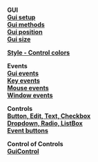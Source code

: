 __GUI__  __[Gui setup](/Lib/Gui/Test/gui-setup/readme.md)__  __[Gui methods](/Lib/Gui/Test/gui-methods/readme.md)__  __[Gui position](/Lib/Gui/Test/gui-position/readme.md)__  __[Gui size](/Lib/Gui/Test/gui-size/readme.md)__  __[Style - Control colors](Lib/Style/readme.md)__  __Events__  __[Gui events](Lib/Events/GuiEvents/readme.md)__  __[Key events](Lib/Events/KeyEvents/readme.md)__  __[Mouse events](Lib/Events/MouseEvents/readme.md)__  __[Window events](Lib/Events/WindowEvents/readme.md)__  __Controls__  __[Button, Edit, Text, Checkbox](Lib/Controls/Control/Test/controls-main#basic-controls)__  __[Dropdown, Radio, ListBox](Lib/Controls/Control/Test/controls-main#items-controls)__  __[Event buttons](Lib/Controls/Control/Control/Test/Test/controls-event)__  __Control of Controls__  __[GuiControl](Lib/controls/controls-guicontrol)__    